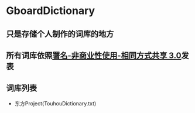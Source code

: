 # GboardDictionary
## 只是存储个人制作的词库的地方
## 所有词库依照[署名-非商业性使用-相同方式共享 3.0](https://creativecommons.org/licenses/by-nc-sa/3.0/deed.zh)发表
## 词库列表
- 东方Project(TouhouDictionary.txt)

